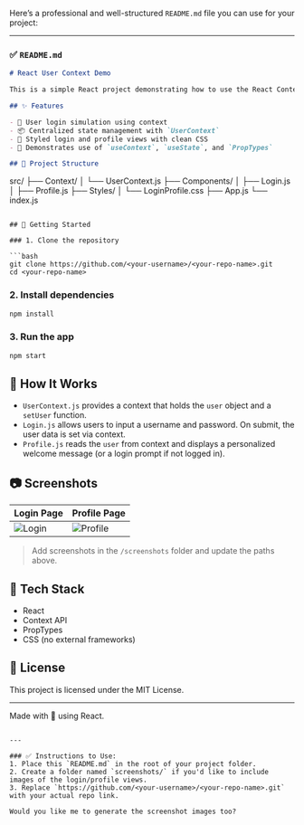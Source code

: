 Here’s a professional and well-structured `README.md` file you can use for your project:

---

### ✅ `README.md`

```markdown
# React User Context Demo

This is a simple React project demonstrating how to use the React Context API for managing user authentication state across components.

## ✨ Features

- 🔐 User login simulation using context
- 📦 Centralized state management with `UserContext`
- 💅 Styled login and profile views with clean CSS
- 🧠 Demonstrates use of `useContext`, `useState`, and `PropTypes`

## 📁 Project Structure

```

src/
├── Context/
│   └── UserContext.js
├── Components/
│   ├── Login.js
│   ├── Profile.js
├── Styles/
│   └── LoginProfile.css
├── App.js
└── index.js

````

## 🚀 Getting Started

### 1. Clone the repository

```bash
git clone https://github.com/<your-username>/<your-repo-name>.git
cd <your-repo-name>
````

### 2. Install dependencies

```bash
npm install
```

### 3. Run the app

```bash
npm start
```

## 🧠 How It Works

* `UserContext.js` provides a context that holds the `user` object and a `setUser` function.
* `Login.js` allows users to input a username and password. On submit, the user data is set via context.
* `Profile.js` reads the `user` from context and displays a personalized welcome message (or a login prompt if not logged in).

## 📷 Screenshots

| Login Page                      | Profile Page                        |
| ------------------------------- | ----------------------------------- |
| ![Login](screenshots/login.png) | ![Profile](screenshots/profile.png) |

> Add screenshots in the `/screenshots` folder and update the paths above.

## 🔧 Tech Stack

* React
* Context API
* PropTypes
* CSS (no external frameworks)

## 📄 License

This project is licensed under the MIT License.

---

Made with 💙 using React.

```

---

### ✅ Instructions to Use:
1. Place this `README.md` in the root of your project folder.
2. Create a folder named `screenshots/` if you'd like to include images of the login/profile views.
3. Replace `https://github.com/<your-username>/<your-repo-name>.git` with your actual repo link.

Would you like me to generate the screenshot images too?
```
